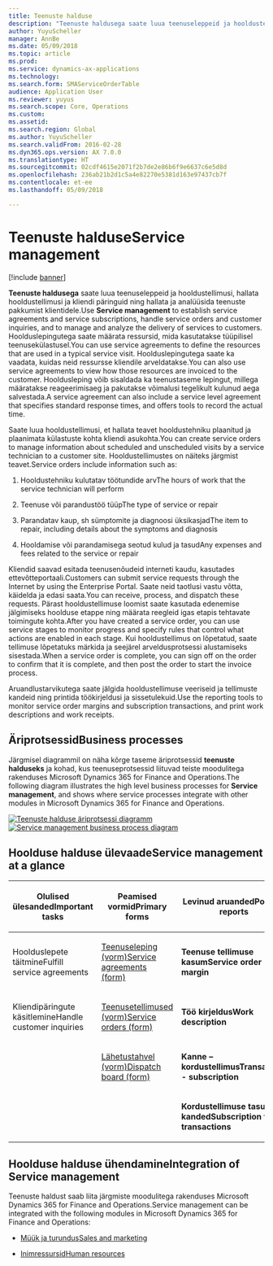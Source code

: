 ```yaml
---
title: Teenuste halduse
description: "Teenuste haldusega saate luua teenuseleppeid ja hooldustellimusi, hallata hooldustellimusi ja kliendi päringuid ning hallata ja analüüsida teenuste pakkumist klientidele."
author: YuyuScheller
manager: AnnBe
ms.date: 05/09/2018
ms.topic: article
ms.prod: 
ms.service: dynamics-ax-applications
ms.technology: 
ms.search.form: SMAServiceOrderTable
audience: Application User
ms.reviewer: yuyus
ms.search.scope: Core, Operations
ms.custom: 
ms.assetid: 
ms.search.region: Global
ms.author: YuyuScheller
ms.search.validFrom: 2016-02-28
ms.dyn365.ops.version: AX 7.0.0
ms.translationtype: HT
ms.sourcegitcommit: 02cdf4615e2071f2b7de2e86b6f9e6637c6e5d8d
ms.openlocfilehash: 236ab21b2d1c5a4e82270e5381d163e97437cb7f
ms.contentlocale: et-ee
ms.lasthandoff: 05/09/2018

---
```



# <a name="service-management"></a><span data-ttu-id="b3593-103">Teenuste halduse</span><span class="sxs-lookup"><span data-stu-id="b3593-103">Service management</span></span> 

[!include [banner](../includes/banner.md)]


<span data-ttu-id="b3593-104">**Teenuste haldusega** saate luua teenuseleppeid ja hooldustellimusi, hallata hooldustellimusi ja kliendi päringuid ning hallata ja analüüsida teenuste pakkumist klientidele.</span><span class="sxs-lookup"><span data-stu-id="b3593-104">Use **Service management** to establish service agreements and service subscriptions, handle service orders and customer inquiries, and to manage and analyze the delivery of services to customers.</span></span> <span data-ttu-id="b3593-105">Hoolduslepingutega saate määrata ressursid, mida kasutatakse tüüpilisel teenusekülastusel.</span><span class="sxs-lookup"><span data-stu-id="b3593-105">You can use service agreements to define the resources that are used in a typical service visit.</span></span> <span data-ttu-id="b3593-106">Hoolduslepingutega saate ka vaadata, kuidas neid ressursse kliendile arveldatakse.</span><span class="sxs-lookup"><span data-stu-id="b3593-106">You can also use service agreements to view how those resources are invoiced to the customer.</span></span> <span data-ttu-id="b3593-107">Hooldusleping võib sisaldada ka teenustaseme lepingut, millega määratakse reageerimisaeg ja pakutakse võimalusi tegelikult kulunud aega salvestada.</span><span class="sxs-lookup"><span data-stu-id="b3593-107">A service agreement can also include a service level agreement that specifies standard response times, and offers tools to record the actual time.</span></span>

<span data-ttu-id="b3593-108">Saate luua hooldustellimusi, et hallata teavet hooldustehniku plaanitud ja plaanimata külastuste kohta kliendi asukohta.</span><span class="sxs-lookup"><span data-stu-id="b3593-108">You can create service orders to manage information about scheduled and unscheduled visits by a service technician to a customer site.</span></span> <span data-ttu-id="b3593-109">Hooldustellimustes on näiteks järgmist teavet.</span><span class="sxs-lookup"><span data-stu-id="b3593-109">Service orders include information such as:</span></span>

1.  <span data-ttu-id="b3593-110">Hooldustehniku kulutatav töötundide arv</span><span class="sxs-lookup"><span data-stu-id="b3593-110">The hours of work that the service technician will perform</span></span>

2.  <span data-ttu-id="b3593-111">Teenuse või parandustöö tüüp</span><span class="sxs-lookup"><span data-stu-id="b3593-111">The type of service or repair</span></span>

3.  <span data-ttu-id="b3593-112">Parandatav kaup, sh sümptomite ja diagnoosi üksikasjad</span><span class="sxs-lookup"><span data-stu-id="b3593-112">The item to repair, including details about the symptoms and diagnosis</span></span>

4.  <span data-ttu-id="b3593-113">Hooldamise või parandamisega seotud kulud ja tasud</span><span class="sxs-lookup"><span data-stu-id="b3593-113">Any expenses and fees related to the service or repair</span></span>

<span data-ttu-id="b3593-114">Kliendid saavad esitada teenusenõudeid interneti kaudu, kasutades ettevõtteportaali.</span><span class="sxs-lookup"><span data-stu-id="b3593-114">Customers can submit service requests through the Internet by using the Enterprise Portal.</span></span> <span data-ttu-id="b3593-115">Saate neid taotlusi vastu võtta, käidelda ja edasi saata.</span><span class="sxs-lookup"><span data-stu-id="b3593-115">You can receive, process, and dispatch these requests.</span></span> <span data-ttu-id="b3593-116">Pärast hooldustellimuse loomist saate kasutada edenemise jälgimiseks hoolduse etappe ning määrata reegleid igas etapis tehtavate toimingute kohta.</span><span class="sxs-lookup"><span data-stu-id="b3593-116">After you have created a service order, you can use service stages to monitor progress and specify rules that control what actions are enabled in each stage.</span></span> <span data-ttu-id="b3593-117">Kui hooldustellimus on lõpetatud, saate tellimuse lõpetatuks märkida ja seejärel arveldusprotsessi alustamiseks sisestada.</span><span class="sxs-lookup"><span data-stu-id="b3593-117">When a service order is complete, you can sign off on the order to confirm that it is complete, and then post the order to start the invoice process.</span></span>

<span data-ttu-id="b3593-118">Aruandlustarvikutega saate jälgida hooldustellimuse veeriseid ja tellimuste kandeid ning printida töökirjeldusi ja sissetulekuid.</span><span class="sxs-lookup"><span data-stu-id="b3593-118">Use the reporting tools to monitor service order margins and subscription transactions, and print work descriptions and work receipts.</span></span>

## <a name="business-processes"></a><span data-ttu-id="b3593-119">Äriprotsessid</span><span class="sxs-lookup"><span data-stu-id="b3593-119">Business processes</span></span>

<span data-ttu-id="b3593-120">Järgmisel diagrammil on näha kõrge taseme äriprotsessid **teenuste halduseks** ja kohad, kus teenuseprotsessid liituvad teiste moodulitega rakenduses Microsoft Dynamics 365 for Finance and Operations.</span><span class="sxs-lookup"><span data-stu-id="b3593-120">The following diagram illustrates the high level business processes for **Service management**, and shows where service processes integrate with other modules in Microsoft Dynamics 365 for Finance and Operations.</span></span>

<span data-ttu-id="b3593-121">[![Teenuste halduse äriprotsessi diagramm](./media/sm_home_page.gif)](./media/sm_home_page.gif)</span><span class="sxs-lookup"><span data-stu-id="b3593-121">[![Service management business process diagram](./media/sm_home_page.gif)](./media/sm_home_page.gif)</span></span>

## <a name="service-management-at-a-glance"></a><span data-ttu-id="b3593-122">Hoolduse halduse ülevaade</span><span class="sxs-lookup"><span data-stu-id="b3593-122">Service management at a glance</span></span>

<table>
<col style="width: 33%" />
</colgroup>
<thead>
<tr class="header">
<th><p><span data-ttu-id="b3593-123">Olulised ülesanded</span><span class="sxs-lookup"><span data-stu-id="b3593-123">Important tasks</span></span></p></th>
<th><p><span data-ttu-id="b3593-124">Peamised vormid</span><span class="sxs-lookup"><span data-stu-id="b3593-124">Primary forms</span></span></p></th>
<th><p><span data-ttu-id="b3593-125">Levinud aruanded</span><span class="sxs-lookup"><span data-stu-id="b3593-125">Popular reports</span></span></p></th>
</tr>
</thead>
<tbody>
<tr class="odd">
<td><p><span data-ttu-id="b3593-126">Hoolduslepete täitmine</span><span class="sxs-lookup"><span data-stu-id="b3593-126">Fulfill service agreements</span></span></a></p></td>
<td><p><span data-ttu-id="b3593-127"><a href="https://technet.microsoft.com/en-us/library/aa617823(v=ax.60)">Teenuseleping (vorm)</a></span><span class="sxs-lookup"><span data-stu-id="b3593-127"><a href="https://technet.microsoft.com/en-us/library/aa617823(v=ax.60)">Service agreements (form)</a></span></span></p></td>
<td><p><span data-ttu-id="b3593-128"><strong>Teenuse tellimuse kasum</strong></span><span class="sxs-lookup"><span data-stu-id="b3593-128"><strong>Service order margin</strong></span></span></p></td>
</tr>
<tr class="even">
<td><p><span data-ttu-id="b3593-129">Kliendipäringute käsitlemine</span><span class="sxs-lookup"><span data-stu-id="b3593-129">Handle customer inquiries</span></span></a></p></td>
<td><p><span data-ttu-id="b3593-130"><a href="https://technet.microsoft.com/en-us/library/aa554361(v=ax.60)">Teenusetellimused (vorm)</a></span><span class="sxs-lookup"><span data-stu-id="b3593-130"><a href="https://technet.microsoft.com/en-us/library/aa554361(v=ax.60)">Service orders (form)</a></span></span></p></td>
<td><p><span data-ttu-id="b3593-131"><strong>Töö kirjeldus</strong></span><span class="sxs-lookup"><span data-stu-id="b3593-131"><strong>Work description</strong></span></span></p></td>
</tr>
<tr class="odd">
<td><p></p></td>
<td><p><span data-ttu-id="b3593-132"><a href="https://technet.microsoft.com/en-us/library/hh242789(v=ax.60)">Lähetustahvel (vorm)</a></span><span class="sxs-lookup"><span data-stu-id="b3593-132"><a href="https://technet.microsoft.com/en-us/library/hh242789(v=ax.60)">Dispatch board (form)</a></span></span></p></td>
<td><p><span data-ttu-id="b3593-133"><strong>Kanne – kordustellimus</strong></span><span class="sxs-lookup"><span data-stu-id="b3593-133"><strong>Transaction - subscription</strong></span></span></p></td>
</tr>
<tr class="even">
<td><p></p></td>
<td><p></p></td>
<td><p><span data-ttu-id="b3593-134"><strong>Kordustellimuse tasu kanded</strong></span><span class="sxs-lookup"><span data-stu-id="b3593-134"><strong>Subscription fee transactions</strong></span></span></p></td>
</tr>
</tbody>
</table>


## <a name="integration-of-service-management"></a><span data-ttu-id="b3593-135">Hoolduse halduse ühendamine</span><span class="sxs-lookup"><span data-stu-id="b3593-135">Integration of Service management</span></span>

<span data-ttu-id="b3593-136">Teenuste haldust saab liita järgmiste moodulitega rakenduses Microsoft Dynamics 365 for Finance and Operations.</span><span class="sxs-lookup"><span data-stu-id="b3593-136">Service management can be integrated with the following modules in Microsoft Dynamics 365 for Finance and Operations:</span></span>

  - [<span data-ttu-id="b3593-137">Müük ja turundus</span><span class="sxs-lookup"><span data-stu-id="b3593-137">Sales and marketing</span></span>](../sales-marketing/overview-sales-marketing.md)

  - [<span data-ttu-id="b3593-138">Inimressursid</span><span class="sxs-lookup"><span data-stu-id="b3593-138">Human resources</span></span>](https://docs.microsoft.com/en-us/dynamics365/unified-operations/talent/index)

  


